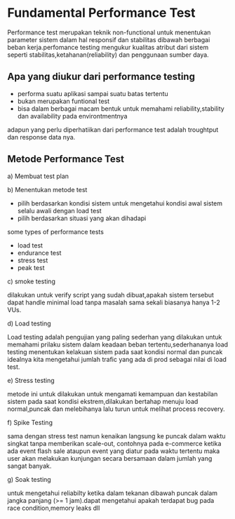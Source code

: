 # Fundamental Performance Test

Performance test merupakan teknik non-functional untuk menentukan parameter sistem dalam hal responsif dan 
stabilitas dibawah berbagai beban kerja.perfomance testing mengukur kualitas atribut dari sistem seperti 
stabilitas,ketahanan(reliability) dan penggunaan sumber daya.

## Apa yang diukur dari performance testing

- performa suatu aplikasi sampai suatu batas tertentu
- bukan merupakan funtional test
- bisa dalam berbagai macam bentuk untuk memahami reliability,stability dan availability pada environtmentnya

adapun yang perlu diperhatiikan dari performance test adalah troughtput dan response data nya.

## Metode Performance Test
a) Membuat test plan

b) Menentukan metode test

   - pilih berdasarkan kondisi sistem untuk mengetahui kondisi awal sistem selalu awali dengan load test
   - pilih berdasarkan situasi yang akan dihadapi

some types of performance tests

- load test
- endurance test
- stress test
- peak test

c) smoke testing

  dilakukan untuk verify script yang sudah dibuat,apakah sistem tersebut dapat handle minimal load tanpa masalah
  sama sekali biasanya hanya 1-2 VUs.

d) Load testing

  Load testing adalah pengujian yang paling sederhan yang dilakukan untuk memahami prilaku sistem dalam keadaan
  beban tertentu,sederhananya load testing menentukan kelakuan sistem pada saat kondisi normal dan puncak idealnya
  kita mengetahui jumlah trafic yang ada di prod sebagai nilai di load test. 

e) Stress testing

  metode ini untuk dilakukan untuk mengamati kemampuan dan kestabilan sistem pada saat kondisi ekstrem,dilakukan
  bertahap menuju load normal,puncak dan melebihanya lalu turun untuk melihat process recovery.

f) Spike Testing

  sama dengan stress test namun kenaikan langsung ke puncak dalam waktu singkat tanpa memberikan scale-out,
  contohnya pada e-commerce ketika ada event flash sale ataupun event yang diatur pada waktu tertentu maka 
  user akan melakukan kunjungan secara bersamaan dalam jumlah yang sangat banyak.

g) Soak testing

  untuk mengetahui reliabilty ketika dalam tekanan dibawah puncak dalam jangka panjang (>= 1 jam).dapat mengetahui
  apakah terdapat bug pada race condition,memory leaks dll